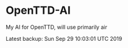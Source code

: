# OpenTTD-AI
My AI for OpenTTD, will use primarily air

Latest backup: Sun Sep 29 10:03:01 UTC 2019
